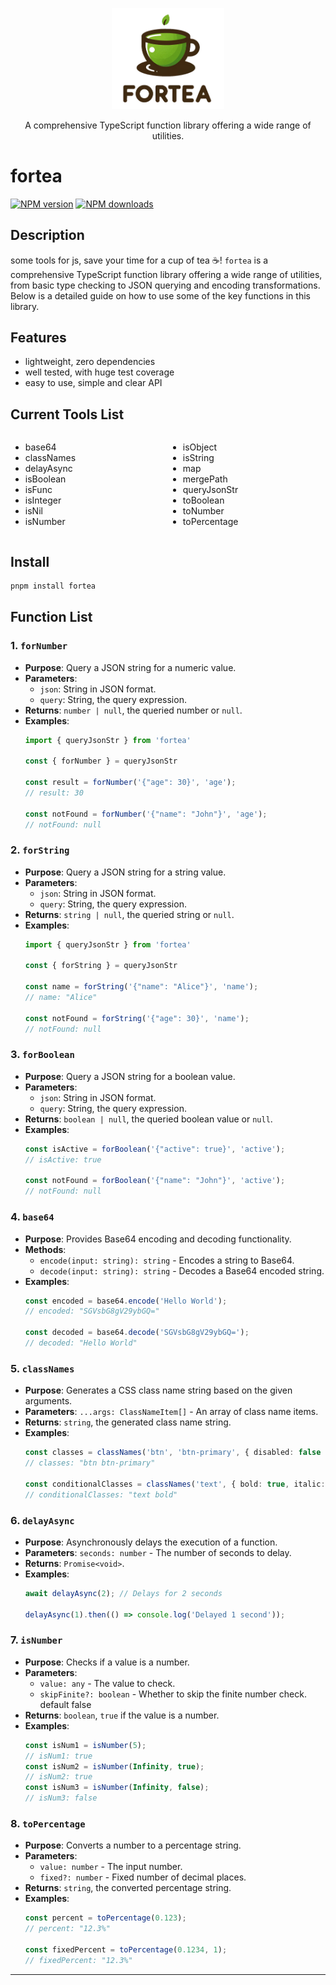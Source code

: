 <p align="center">
  <img width="180" src="./fortea.png" alt="Vite logo">
</p>



<p align="center">A comprehensive TypeScript function library offering a wide range of utilities.</p>

# fortea

[![NPM version](https://img.shields.io/npm/v/fortea.svg?style=flat)](https://npmjs.com/package/fortea) [![NPM downloads](https://img.shields.io/npm/dm/fortea.svg?style=flat)](https://npmjs.com/package/fortea)

## Description

some tools for js, save your time for a cup of tea ☕️!
`fortea` is a comprehensive TypeScript function library offering a wide range of utilities, from basic type checking to
JSON querying and encoding transformations. Below is a detailed guide on how to use some of the key functions in this
library.

## Features

- lightweight, zero dependencies 
- well tested, with huge test coverage
- easy to use, simple and clear API

## Current Tools List

<div style="width: 100%;display: flex">
  <div style="width: 50%;display: inline-block">
    <ul>
        <li>base64</li>
        <li>classNames</li>
        <li>delayAsync</li>
        <li>isBoolean</li>
        <li>isFunc</li>
        <li>isInteger</li>
        <li>isNil</li>
        <li>isNumber</li>
    </ul>
  </div>
 <div style="width: 50%;display: inline-block">
    <ul>
        <li>isObject</li>
        <li>isString</li>
        <li>map</li>
        <li>mergePath</li>
        <li>queryJsonStr</li>
        <li>toBoolean</li>
        <li>toNumber</li>
        <li>toPercentage</li>
    </ul>
  </div>
</div>

## Install

```bash
pnpm install fortea
```

## Function List

### 1. `forNumber`

- **Purpose**: Query a JSON string for a numeric value.
- **Parameters**:
    - `json`: String in JSON format.
    - `query`: String, the query expression.
- **Returns**: `number | null`, the queried number or `null`.
- **Examples**:
  ```typescript
  import { queryJsonStr } from 'fortea'
  
  const { forNumber } = queryJsonStr
  
  const result = forNumber('{"age": 30}', 'age');
  // result: 30

  const notFound = forNumber('{"name": "John"}', 'age');
  // notFound: null
  ```

### 2. `forString`

- **Purpose**: Query a JSON string for a string value.
- **Parameters**:
    - `json`: String in JSON format.
    - `query`: String, the query expression.
- **Returns**: `string | null`, the queried string or `null`.
- **Examples**:
  ```typescript
  import { queryJsonStr } from 'fortea'
  
  const { forString } = queryJsonStr
  
  const name = forString('{"name": "Alice"}', 'name');
  // name: "Alice"

  const notFound = forString('{"age": 30}', 'name');
  // notFound: null
  ```

### 3. `forBoolean`

- **Purpose**: Query a JSON string for a boolean value.
- **Parameters**:
    - `json`: String in JSON format.
    - `query`: String, the query expression.
- **Returns**: `boolean | null`, the queried boolean value or `null`.
- **Examples**:
  ```typescript
  const isActive = forBoolean('{"active": true}', 'active');
  // isActive: true

  const notFound = forBoolean('{"name": "John"}', 'active');
  // notFound: null
  ```

### 4. `base64`

- **Purpose**: Provides Base64 encoding and decoding functionality.
- **Methods**:
    - `encode(input: string): string` - Encodes a string to Base64.
    - `decode(input: string): string` - Decodes a Base64 encoded string.
- **Examples**:
  ```typescript
  const encoded = base64.encode('Hello World');
  // encoded: "SGVsbG8gV29ybGQ="

  const decoded = base64.decode('SGVsbG8gV29ybGQ=');
  // decoded: "Hello World"
  ```

### 5. `classNames`

- **Purpose**: Generates a CSS class name string based on the given arguments.
- **Parameters**: `...args: ClassNameItem[]` - An array of class name items.
- **Returns**: `string`, the generated class name string.
- **Examples**:
  ```typescript
  const classes = classNames('btn', 'btn-primary', { disabled: false });
  // classes: "btn btn-primary"

  const conditionalClasses = classNames('text', { bold: true, italic: false });
  // conditionalClasses: "text bold"
  ```

### 6. `delayAsync`

- **Purpose**: Asynchronously delays the execution of a function.
- **Parameters**: `seconds: number` - The number of seconds to delay.
- **Returns**: `Promise<void>`.
- **Examples**:
  ```typescript
  await delayAsync(2); // Delays for 2 seconds

  delayAsync(1).then(() => console.log('Delayed 1 second'));
  ```

### 7. `isNumber`

- **Purpose**: Checks if a value is a number.
- **Parameters**:
    - `value: any` - The value to check.
    - `skipFinite?: boolean` - Whether to skip the finite number check. default false
- **Returns**: `boolean`, `true` if the value is a number.
- **Examples**:
  ```typescript
  const isNum1 = isNumber(5);
  // isNum1: true
  const isNum2 = isNumber(Infinity, true);
  // isNum2: true
  const isNum3 = isNumber(Infinity, false);
  // isNum3: false
  ```

### 8. `toPercentage`

- **Purpose**: Converts a number to a percentage string.
- **Parameters**:
    - `value: number` - The input number.
    - `fixed?: number` - Fixed number of decimal places.
- **Returns**: `string`, the converted percentage string.
- **Examples**:
  ```typescript
  const percent = toPercentage(0.123);
  // percent: "12.3%"

  const fixedPercent = toPercentage(0.1234, 1);
  // fixedPercent: "12.3%"
  ```

---

